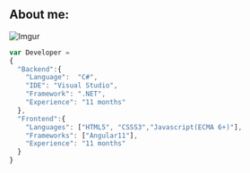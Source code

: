 ## About me: 

![Imgur](https://i.imgur.com/dJOIsEf.png)

```javascript
var Developer =
{
  "Backend":{
    "Language":  "C#",
    "IDE": "Visual Studio",
    "Framework": ".NET",
    "Experience": "11 months"
  },
  "Frontend":{
    "Languages": ["HTML5", "CSSS3","Javascript(ECMA 6+)"],
    "Frameworks": ["Angular11"],
    "Experience": "11 months"
  }
}
```


